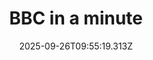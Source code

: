 ---
title: "BBC in a minute"
date: 2025-09-26T09:55:19.313Z
tags:
  - a minute
  - session 1
categories:
  - BBC
description: 记得填写描述内容哦~~~
---